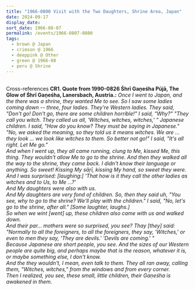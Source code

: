 ```yaml
---
title: "1966-0800 Visit with the Two Daughters, Shrine Area, Japan"
date: 2024-09-17
display_date: 
sort_date: 1966-08-07
permalink: /events/1966-0807-0800
tags:
  - brown @ Japan
  - crimson @ 1966
  - deeppink @ Other
  - green @ 1966-08
  - peru @ Shrine
---
```


<br>

<wave-list>
  <list-title color="DarkSeaGreen" width="80">Cross-references</list-title>
  <list-item color="BlanchedAlmond" width="280"><b>CR1. Quote from 1990-0826 Śhrī Gaṇeśha Pūjā, The Glow of Śhrī Gaṇeśha, Lanersbach, Austria.:</b> <i>Once I went to Japan, and the there was a shrine, they wanted Me to see. So I saw some ladies coming down -- three, four ladies. They're Western ladies. They said, "Don't go! Don't go, there are some children horrible!" I said, "Why?" "They call you witch. They called us all, 'Witches, witches, witches,' " Japanese children. I said, "How do you know? They must be saying in Japanese." "No, we asked the meaning, so they told us it means witches. We are ... they look ... we look like witches to them. So better not go!" I said, "It's all right. Let Me go."<br>
And when I went up, they all came running, clung to Me, kissed Me, this thing. They wouldn't allow Me to go to the shrine. And then they walked all the way to the shrine, they came back. I didn't know their language or anything. So sweet! Kissing My sāṛī, kissing My hand, so sweet they were. And I was surprised: [laughing:] 'That how is it they call the other ladies as witches and to Us, to Me ...?'<br>
And My daughters were also with us.<br>
And My daughters are very fond of children. So, then they said uh, "You see, why to go to the shrine? We'll play with the children." I said, "No, let's go to the shrine, after all." [Some laughter, laughs.]<br>
So when we wint [went] up, these children also came with us and walked down.<br>
And their par... mothers were so surprised, you see? Thay [they] said: "Normally to all the foreigners, to all the foreigners, they say, 'Witches,' or even to men they say, 'They are devils.' 'Devils are coming.' "<br>
Because Japanese are short people, you see. And the sizes of our Western people are quite big, and perhaps maybe that is the reason, whatever it is, or maybe something else, I don't know.<br>
And the they wouldn't, I mean, even talk to them. They all ran away, calling them, "Witches, witches," from the windows and from every corner.<br>
Then I realized, you see, these small, little children, their Gaṇeśha is awakened in them.</i><br> 
</wave-list>